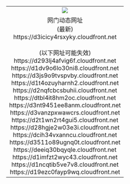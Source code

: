 ﻿<table>
  <tr></tr>
  <tr><td colspan=2 align=center><img src="https://d3icicy4rsxyky.cloudfront.net/Up/oGate.jpg" /></td></tr>
  <tr><td colspan=2 align=center>网门动态网址<br/>(最新)
<br>https://d3icicy4rsxyky.cloudfront.net
<br/><br/>(以下网址可能失效)
<br>https://d293lj4afvig6f.cloudfront.net
<br>https://d1dv9o6lo30ni8.cloudfront.net
<br>https://d3js9o9tvspvby.cloudfront.net
<br>https://d1t4ozuyharnh2.cloudfront.net
<br>https://d2nqfcbcsbuhii.cloudfront.net
<br>https://dtbl4it8hm2oc.cloudfront.net
<br>https://d3nt9451ee8anm.cloudfront.net
<br>https://d3vanzpxwawcrs.cloudfront.net
<br>https://d2t1wn2rt4gui5.cloudfront.net
<br>https://d28hgje2w03e3i.cloudfront.net
<br>https://dcih34vxanncu.cloudfront.net
<br>https://d3511o89ugnq0t.cloudfront.net
<br>https://deeiq30bqyqle.cloudfront.net
<br>https://d1imfzt2wyc43.cloudfront.net
<br>https://d1ncqtib5ve7v8.cloudfront.net
<br>https://d19ezc0fayp9wq.cloudfront.net
    </td>
  </tr>
</table>
